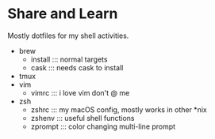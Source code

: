 # Share and Learn

Mostly dotfiles for my shell activities.

- brew
  - install ::: normal targets
  - cask ::: needs cask to install
- tmux
- vim
  - vimrc ::: i love vim don't @ me
- zsh
  - zshrc ::: my macOS config, mostly works in other *nix
  - zshenv ::: useful shell functions
  - zprompt ::: color changing multi-line prompt

